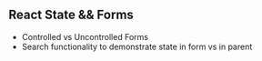 ## React State && Forms

- Controlled vs Uncontrolled Forms
- Search functionality to demonstrate state in form vs in parent
